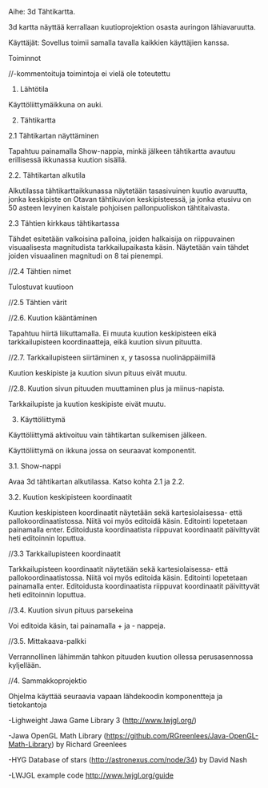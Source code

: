 Aihe: 3d Tähtikartta. 

3d kartta näyttää kerrallaan kuutioprojektion osasta auringon lähiavaruutta. 

Käyttäjät: Sovellus toimii samalla tavalla kaikkien käyttäjien kanssa. 

Toiminnot 

//-kommentoituja toimintoja ei vielä ole toteutettu

1. Lähtötila

Käyttöliittymäikkuna on auki. 

2. Tähtikartta

2.1 Tähtikartan näyttäminen 

Tapahtuu painamalla Show-nappia, minkä jälkeen tähtikartta avautuu erillisessä ikkunassa kuution sisällä. 

2.2. Tähtikartan alkutila

Alkutilassa tähtikarttaikkunassa näytetään tasasivuinen kuutio avaruutta, jonka keskipiste on Otavan tähtikuvion keskipisteessä, ja jonka etusivu on 50 asteen levyinen kaistale pohjoisen pallonpuoliskon tähtitaivasta. 

2.3 Tähtien kirkkaus tähtikartassa

Tähdet esitetään valkoisina palloina, joiden halkaisija on riippuvainen visuaalisesta magnitudista tarkkailupaikasta käsin. Näytetään vain tähdet joiden visuaalinen  magnitudi on 8 tai pienempi. 

//2.4 Tähtien nimet

Tulostuvat kuutioon

//2.5 Tähtien värit

//2.6. Kuution kääntäminen

Tapahtuu hiirtä liikuttamalla. Ei muuta kuution keskipisteen eikä tarkkailupisteen koordinaatteja, eikä kuution sivun pituutta.

//2.7. Tarkkailupisteen siirtäminen x, y tasossa nuolinäppäimillä

Kuution keskipiste ja kuution sivun pituus eivät muutu. 

//2.8. Kuution sivun pituuden muuttaminen plus ja miinus-napista. 

Tarkkailupiste ja kuution keskipiste eivät muutu. 

3. Käyttöliittymä 

Käyttöliittymä aktivoituu vain tähtikartan sulkemisen jälkeen. 

Käyttöliittymä on ikkuna jossa on seuraavat komponentit.

3.1. Show-nappi

Avaa 3d tähtikartan alkutilassa. Katso kohta 2.1 ja 2.2. 

3.2. Kuution keskipisteen koordinaatit

Kuution keskipisteen koordinaatit näytetään sekä kartesiolaisessa- että pallokoordinaatistossa. Niitä voi myös editoidä käsin. Editointi lopetetaan painamalla enter. Editoidusta koordinaatista riippuvat koordinaatit päivittyvät heti editoinnin loputtua. 

//3.3 Tarkkailupisteen koordinaatit

Tarkkailupisteen koordinaatit näytetään sekä kartesiolaisessa- että pallokoordinaatistossa. Niitä voi myös editoida käsin. Editointi lopetetaan painamalla enter. Editoidusta koordinaatista riippuvat koordinaatit päivittyvät heti editoinnin loputtua. 

//3.4. Kuution sivun pituus parsekeina

Voi editoida käsin, tai painamalla + ja - nappeja. 

//3.5. Mittakaava-palkki

Verrannollinen lähimmän tahkon pituuden kuution ollessa perusasennossa kyljellään. 

//4. Sammakkoprojektio
	
Ohjelma käyttää seuraavia vapaan lähdekoodin komponentteja ja tietokantoja

-Lighweight Jawa Game Library 3 (http://www.lwjgl.org/)

-Jawa OpenGL Math Library (https://github.com/RGreenlees/Java-OpenGL-Math-Library) by Richard Greenlees

-HYG Database of stars (http://astronexus.com/node/34) by David Nash 

-LWJGL example code http://www.lwjgl.org/guide





